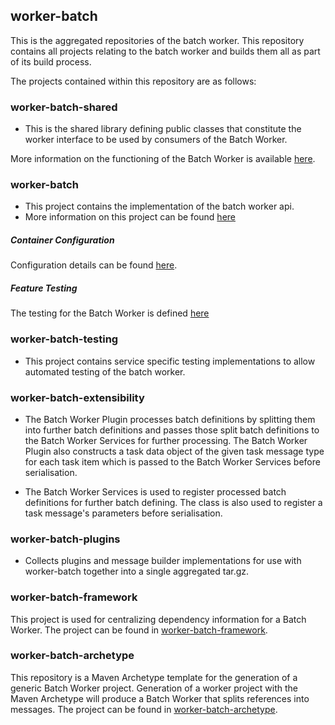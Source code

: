 ## worker-batch

This is the aggregated repositories of the batch worker. This repository contains all projects relating to the batch worker and builds them all as part of its build process.

The projects contained within this repository are as follows:

### worker-batch-shared
- This is the shared library defining public classes that constitute the worker interface to be used by consumers of the Batch Worker.

More information on the functioning of the Batch Worker is available [here](https://github.com/jobservice/worker-batch/tree/develop/worker-batch-shared).

### worker-batch
- This project contains the implementation of the batch worker api.
- More information on this project can be found [here](https://github.com/jobservice/worker-batch/tree/develop/worker-batch)

##### Container Configuration

Configuration details can be found [here](https://github.hpe.com/caf/chateau/tree/develop/services/batch-worker/configuration-files).

##### Feature Testing
The testing for the Batch Worker is defined [here](https://github.com/jobservice/worker-batch/tree/develop/testcases)

### worker-batch-testing
- This project contains service specific testing implementations to allow automated testing of the batch worker.

### worker-batch-extensibility
- The Batch Worker Plugin processes batch definitions by splitting them into further batch definitions and passes those split batch definitions to the Batch Worker Services for further processing. The Batch Worker Plugin also constructs a task data object of the given task message type for each task item which is passed to the Batch Worker Services before serialisation.

- The Batch Worker Services is used to register processed batch definitions for further batch defining. The class is also used to register a task message's parameters before serialisation.

### worker-batch-plugins
- Collects plugins and message builder implementations for use with worker-batch together into a single aggregated tar.gz.

### worker-batch-framework

This project is used for centralizing dependency information for a Batch Worker. The project can be found in [worker-batch-framework](worker-batch-framework).

### worker-batch-archetype

This repository is a Maven Archetype template for the generation of a generic Batch Worker project. Generation of a worker project with the Maven Archetype will produce a Batch Worker that splits references into messages. The project can be found in [worker-batch-archetype](worker-batch-archetype).
